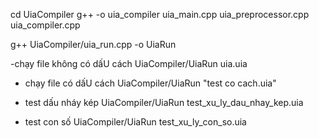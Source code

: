 cd UiaCompiler
g++ -o uia_compiler uia_main.cpp uia_preprocessor.cpp uia_compiler.cpp

g++ UiaCompiler/uia_run.cpp -o UiaRun

-chạy file không có dấU cách
UiaCompiler/UiaRun uia.uia

- chạy file có dấU cách
UiaCompiler/UiaRun "test co cach.uia"

- test dấu nháy kép
UiaCompiler/UiaRun test_xu_ly_dau_nhay_kep.uia

- test con số
UiaCompiler/UiaRun test_xu_ly_con_so.uia